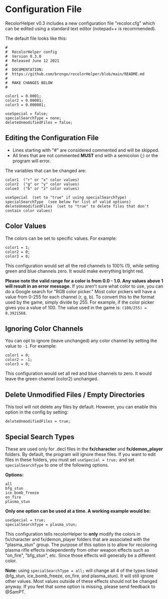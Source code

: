# Configuration File

RecolorHelper v0.3 includes a new configuration file "recolor.cfg" which can be edited using a standard text editor (notepad++ is recommended).

The default file looks like this:

```
#
#  RecolorHelper config
#  Version 0.3.0 
#  Released June 12 2021
#
#  DOCUMENTATION:
#  https://github.com/brongo/recolorHelper/blob/main/README.md
#
#  MAKE CHANGES BELOW
#

color1 = 0.0001;
color2 = 0.00001;
color3 = 0.000001;

useSpecial = false;
specialSearchType = none;
deleteUnmodifiedFiles = false;
```

## Editing the Configuration File

- Lines starting with "#" are considered commented and will be skipped.
- All lines that are not commented **MUST** end with a semicolon (;) or the program will error.

The variables that can be changed are:

```
color1  ("r" or "x" color values)
color2  ("g" or "y" color values)
coloe3  ("b" or "z" color values)

useSpecial  (set to "true" if using specialSearchType)
specialSearchType  (see below for list of valid options)
deleteUnmodifiedFiles  (set to "true" to delete files that don't contain color values)
```

## Color Values

The colors can be set to specific values. For example:

```
color1 = 1;
color2 = 0;
color3 = 0;
```
This configuration would set all the red channels to 100% (1), while setting green and blue channels zero. It would make everything bright red.

**Please note the valid range for a color is from 0.0 - 1.0. Any values above 1 will result in an error message.** If you aren't sure what color to use, you can do a Google search for "RGB color picker." Most color pickers will have a value from 0-255 for each channel (r, g, b). To convert this to the format used by the game, simply divide by 255. For example, if the color picker gives you a value of 100. The value used in the game is: `(100/255) = 0.3921568`.

## Ignoring Color Channels

You can opt to ignore (leave unchanged) any color channel by setting the value to `-1`. For example:

```
color1 = 0;
color2 = -1;
color3 = 0;
```
This configuration would set all red and blue channels to zero. It would leave the green channel (color2) unchanged.

## Delete Unmodified Files / Empty Directories

This tool will not delete any files by default. However, you can enable this option in the config by setting:

```
deleteUnmodifiedFiles = true;
```


## Special Search Types

These are used only for .decl files in the **fx/character** and **fx/demon_player** folders. By default, the program will ignore these files. If you want to edit files in these folders, you must set `useSpecial = true;` and set `specialSearchType` to one of the following options.

**Options:**
```
all
bfg_stun
ice_bomb_freeze
on_fire
plasma_stun
```

**Only one option can be used at a time. A working example would be:**

```
useSpecial = true;
specialSearchType = plasma_stun;
```

This configuration tells recolorHelper to **only** modify the colors in fx/character and fx/demon_player folders that are associated with the "plasma_stun" group. The purpose of this option is to allow for recoloring plasma rifle effects independently from other weapon effects such as "on_fire", "bfg_stun", etc. Since those effects will generally be a different color.

**Note:** using `specialSearchType = all;` will change all 4 of the types listed (bfg_stun, ice_bomb_freeze, on_fire, and plasma_stun). It will still ignore other values. Most values outside of these effects should not be changed anyway. If you feel that some option is missing, please send feedback to @SamPT.
